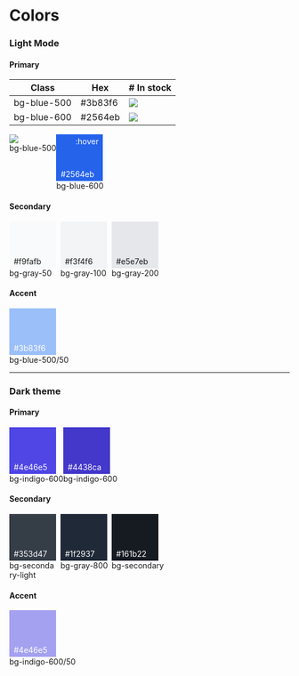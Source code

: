 # Colors 

### Light Mode

#### Primary

| Class       | Hex      | # In stock                                                 |
|-------------|----------|------------------------------------------------------------|
| bg-blue-500 | #3b83f6        | <img src ="https://singlecolorimage.com/get/3b83f6/64x16"> |
| bg-blue-600 | #2564eb | <img src ="https://singlecolorimage.com/get/2564eb/64x16">                                                       |

<div style="display: flex">
    <div>
        <img src ="https://singlecolorimage.com/get/3b83f6/84x84" style="position: relative;display:flex;margin-right:8px">
        <p style="margin:0">bg-blue-500</p>
    </div>
    <div>
        <span style="position: relative; display: flex;height:84px;width:84px;background-color: rgb(37 99 235);margin-right:8px">
            <span style="position: absolute; right:8px; top:4px; color:white">:hover</span>
            <span style="position: absolute; left:8px; bottom:4px; color:white">#2564eb</span>
        </span>
        <p style="margin:0">bg-blue-600</p>
    </div>
</div>

#### Secondary

<div style="display: flex">
    <div>
        <span style="position: relative; display: flex;height:84px;width:84px;background-color: rgb(249 250 251);margin-right:8px">
            <span style="position: absolute; left:8px; bottom:4px;">#f9fafb</span>
        </span>
        <p style="margin:0">bg-gray-50</p>
    </div>
    <div>
        <span style="position: relative; display: flex;height:84px;width:84px;background-color: rgb(243 244 246);margin-right:8px">
            <span style="position: absolute; left:8px; bottom:4px">#f3f4f6</span>
        </span>
        <p style="margin:0">bg-gray-100</p>
    </div>
    <div>
        <span style="position: relative; display: flex;height:84px;width:84px;background-color: rgb(229 231 235);margin-right:8px">
            <span style="position: absolute; left:8px; bottom:4px;">#e5e7eb</span>
        </span>
        <p style="margin:0">bg-gray-200</p>
    </div>
</div>

#### Accent

<div style="display: flex">
    <div>
        <span style="position: relative; display: flex;height:84px;width:84px;background-color: rgb(59, 130, 246, 0.5);margin-right:8px;">
            <span style="position: absolute; left:8px; bottom:4px; color:white">#3b83f6</span>
        </span>
        <p style="margin:0">bg-blue-500/50</p>
    </div>
</div>

<hr>

### Dark theme

#### Primary
<div style="display: flex">
    <div>
        <span style="position: relative; display: flex;height:84px;width:84px;background-color: rgb(79 70 229);margin-right:8px">
            <span style="position: absolute; left:8px; bottom:4px; color:white">#4e46e5</span>
        </span>
        <p style="margin:0">bg-indigo-600</p>
    </div>
    <div>
        <span style="position: relative; display: flex;height:84px;width:84px;background-color: rgb(67 56 202);margin-right:8px">
            <span style="position: absolute; left:8px; bottom:4px; color:white">#4438ca</span>
        </span>
        <p style="margin:0">bg-indigo-600</p>
    </div>
</div>

#### Secondary

<div style="display: flex">
    <div>
        <span style="position: relative; display: flex;height:84px;width:84px;background-color:rgb(53 61 71);margin-right:8px">
            <span style="position: absolute; left:8px; bottom:4px;color:white;">#353d47</span>
        </span>
        <p style="margin:0;word-break: break-all;width:84px">bg-secondary-light</p>
    </div>
    <div>
        <span style="position: relative; display: flex;height:84px;width:84px;background-color: rgb(31 41 55);margin-right:8px">
            <span style="position: absolute; left:8px; bottom:4px;color:white">#1f2937</span>
        </span>
        <p style="margin:0">bg-gray-800</p>
    </div>
    <div>
        <span style="position: relative; display: flex;height:84px;width:84px;background-color: rgb(22 27 34);margin-right:8px">
            <span style="position: absolute; left:8px; bottom:4px;color:white;">#161b22</span>
        </span>
        <p style="margin:0">bg-secondary</p>
    </div>
</div>

#### Accent
<div style="display: flex">
    <div>
        <span style="position: relative; display: flex;height:84px;width:84px;background-color: rgba(79, 70, 229,0.5);margin-right:8px">
            <span style="position: absolute; left:8px; bottom:4px; color:white">#4e46e5</span>
        </span>
        <p style="margin:0">bg-indigo-600/50</p>
    </div>
</div>